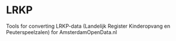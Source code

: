 # LRKP
Tools for converting LRKP-data (Landelijk Register Kinderopvang en Peuterspeelzalen) for AmsterdamOpenData.nl
